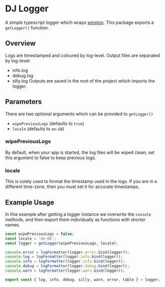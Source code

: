 # DJ Logger

A simple typescript logger which wraps [winston](https://www.npmjs.com/package/winston). This package exports a `getLogger()` function.

## Overview

Logs are timestamped and coloured by log-level.
Output files are separated by log-level:
* info.log
* debug.log
* silly.log
Outputs are saved in the root of the project which imports the logger.

## Parameters

There are two _optional_ arguments which can be provided to `getLogger()`
* `wipePreviousLogs` (defaults to `true`)
* `locale` (defaults to `en-GB`)

### wipePreviousLogs
By default, when your app is started, the log files will be wiped clean; set this argument to false to keep previous logs.

### locale

This is solely used to format the timestamp used in the logs. If you are in a different time-zone, then you must set it for accurate timestamps.

## Example Usage

In thie example after getting a logger instance we overwrite the `console` methods, and then export them individually as functions with shorter names.

```typescript
const wipePreviousLogs = false;
const locale = 'de-DE';
const logger = getLogger(wipePreviousLogs, locale);

console.error = logFormatter(logger.error.bind(logger));
console.log = logFormatter(logger.info.bind(logger));
console.info = logFormatter(logger.info.bind(logger));
console.debug = logFormatter(logger.debug.bind(logger));
console.warn = logFormatter(logger.warn.bind(logger));

export const { log, info, debug, silly, warn, error, table } = logger;
```
